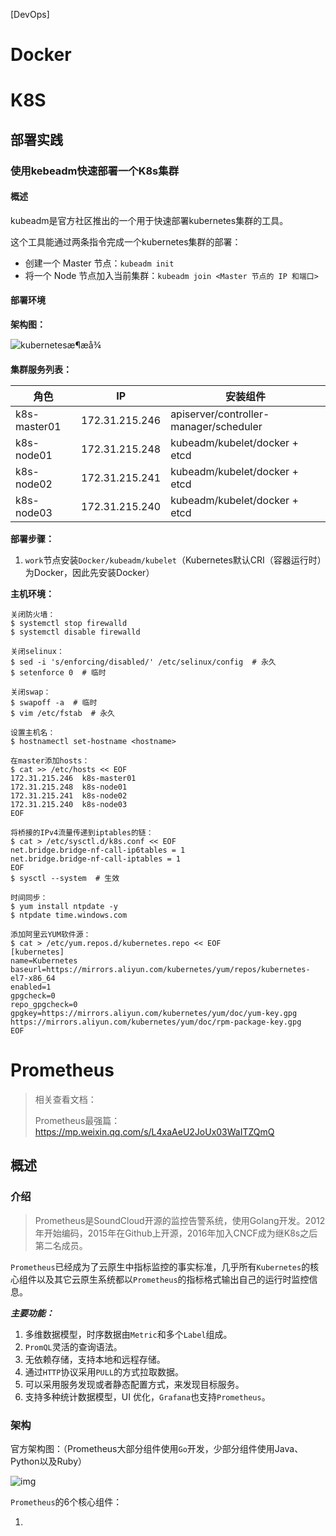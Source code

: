 [DevOps]



# Docker





# K8S





## 部署实践

### 使用kebeadm快速部署一个K8s集群

#### 概述

kubeadm是官方社区推出的一个用于快速部署kubernetes集群的工具。

这个工具能通过两条指令完成一个kubernetes集群的部署：

- 创建一个 Master 节点：`kubeadm init`
- 将一个 Node 节点加入当前集群：`kubeadm join <Master 节点的 IP 和端口>`

#### 部署环境



**架构图：**

![kubernetesæ¶æå¾](https://blog-1252881505.cos.ap-beijing.myqcloud.com/k8s/single-master.jpg)



**集群服务列表：**

| 角色         | IP             | 安装组件                               |
| ------------ | -------------- | -------------------------------------- |
| k8s-master01 | 172.31.215.246 | apiserver/controller-manager/scheduler |
| k8s-node01   | 172.31.215.248 | kubeadm/kubelet/docker + etcd          |
| k8s-node02   | 172.31.215.241 | kubeadm/kubelet/docker + etcd          |
| k8s-node03   | 172.31.215.240 | kubeadm/kubelet/docker + etcd          |

**部署步骤：**

1. `work`节点安装`Docker/kubeadm/kubelet`（Kubernetes默认CRI（容器运行时）为Docker，因此先安装Docker）



**主机环境：**

```shell
关闭防火墙：
$ systemctl stop firewalld
$ systemctl disable firewalld

关闭selinux：
$ sed -i 's/enforcing/disabled/' /etc/selinux/config  # 永久
$ setenforce 0  # 临时

关闭swap：
$ swapoff -a  # 临时
$ vim /etc/fstab  # 永久

设置主机名：
$ hostnamectl set-hostname <hostname>

在master添加hosts：
$ cat >> /etc/hosts << EOF
172.31.215.246	k8s-master01
172.31.215.248	k8s-node01
172.31.215.241	k8s-node02
172.31.215.240	k8s-node03
EOF

将桥接的IPv4流量传递到iptables的链：
$ cat > /etc/sysctl.d/k8s.conf << EOF
net.bridge.bridge-nf-call-ip6tables = 1
net.bridge.bridge-nf-call-iptables = 1
EOF
$ sysctl --system  # 生效

时间同步：
$ yum install ntpdate -y
$ ntpdate time.windows.com

添加阿里云YUM软件源：
$ cat > /etc/yum.repos.d/kubernetes.repo << EOF
[kubernetes]
name=Kubernetes
baseurl=https://mirrors.aliyun.com/kubernetes/yum/repos/kubernetes-el7-x86_64
enabled=1
gpgcheck=0
repo_gpgcheck=0
gpgkey=https://mirrors.aliyun.com/kubernetes/yum/doc/yum-key.gpg https://mirrors.aliyun.com/kubernetes/yum/doc/rpm-package-key.gpg
EOF
```









# Prometheus

> 相关查看文档：
>
> Prometheus最强篇：https://mp.weixin.qq.com/s/L4xaAeU2JoUx03WaITZQmQ

## 概述

### 介绍

> Prometheus是SoundCloud开源的监控告警系统，使用Golang开发。2012年开始编码，2015年在Github上开源，2016年加入CNCF成为继K8s之后第二名成员。

`Prometheus`已经成为了云原生中指标监控的事实标准，几乎所有`Kubernetes`的核心组件以及其它云原生系统都以`Prometheus`的指标格式输出自己的运行时监控信息。

***主要功能：***

1. 多维数据模型，时序数据由`Metric`和多个`Label`组成。
2. `PromQL`灵活的查询语法。
3. 无依赖存储，支持本地和远程存储。
4. 通过`HTTP`协议采用`PULL`的方式拉取数据。
5. 可以采用服务发现或者静态配置方式，来发现目标服务。
6. 支持多种统计数据模型，UI 优化，`Grafana`也支持`Prometheus`。

### 架构

官方架构图：（Prometheus大部分组件使用`Go`开发，少部分组件使用Java、Python以及Ruby）

![img](https://mmbiz.qpic.cn/mmbiz_png/x63NLUqhL5E4SgsQqEibBiaicRdsxqzFw8h56SnuTbCNN6NcibV6Yibv4bU0ic2ib9GWL44Vd8NVvubuiaJ9BcQcibQbDiaQ/640?wx_fmt=png&tp=webp&wxfrom=5&wx_lazy=1&wx_co=1)

`Prometheus`的6个核心组件：

1. 